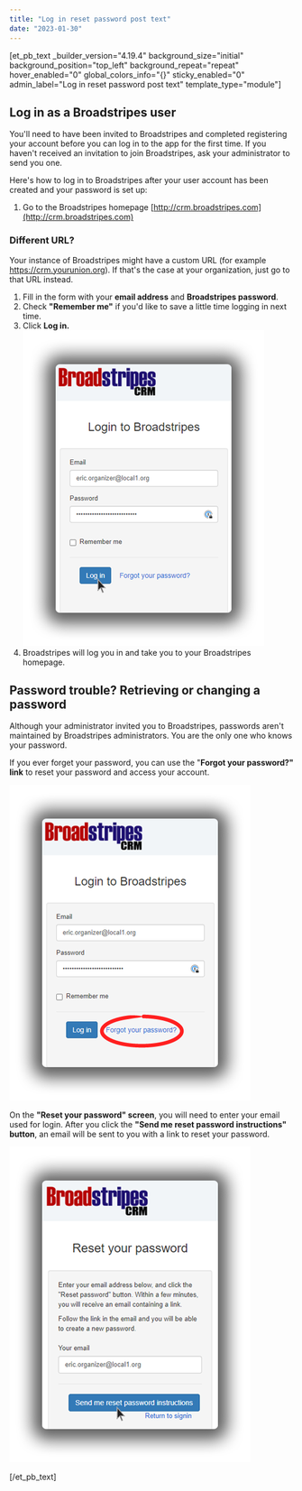 ```yaml
---
title: "Log in reset password post text"
date: "2023-01-30"
---
```


\[et\_pb\_text \_builder\_version="4.19.4" background\_size="initial" background\_position="top\_left" background\_repeat="repeat" hover\_enabled="0" global\_colors\_info="{}" sticky\_enabled="0" admin\_label="Log in reset password post text" template\_type="module"\]

## Log in as a Broadstripes user

You'll need to have been invited to Broadstripes and completed registering your account before you can log in to the app for the first time. If you haven't received an invitation to join Broadstripes, ask your administrator to send you one.

Here's how to log in to Broadstripes after your user account has been created and your password is set up:

1. Go to the Broadstripes homepage [http://crm.broadstripes.com](http://crm.broadstripes.com)

### Different URL?

Your instance of Broadstripes might have a custom URL (for example https://crm.yourunion.org). If that's the case at your organization, just go to that URL instead.

1. Fill in the form with your **email address** and **Broadstripes password**.
2. Check **"Remember me"** if you'd like to save a little time logging in next time.
3. Click **Log in.**  
    ![](images/broadstripes-login-screen-2.png)
4. Broadstripes will log you in and take you to your Broadstripes homepage.

## Password trouble? Retrieving or changing a password

Although your administrator invited you to Broadstripes, passwords aren't maintained by Broadstripes administrators. You are the only one who knows your password.

If you ever forget your password, you can use the "**Forgot your password?" link** to reset your password and access your account.

![](images/broadstripes-login-screen-forgotpass.png)

On the **"Reset your password" screen**, you will need to enter your email used for login. After you click the **"Send me reset password instructions" button**, an email will be sent to you with a link to reset your password.

![](images/broadstripes-reset-screen.png)

\[/et\_pb\_text\]
